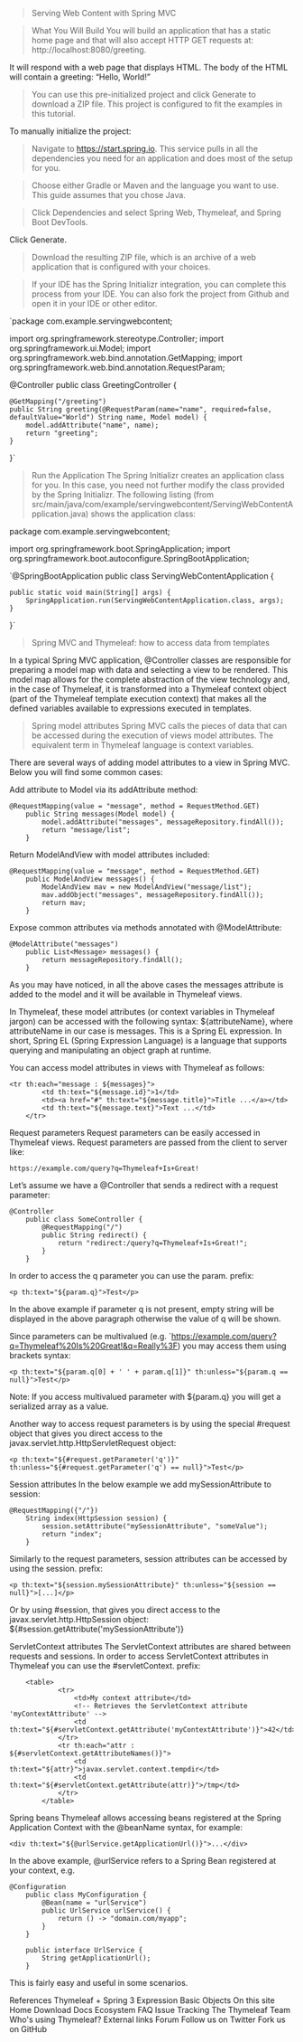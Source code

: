 > Serving Web Content with Spring MVC

> What You Will Build
You will build an application that has a static home page and that will also accept HTTP GET requests at: http://localhost:8080/greeting.

It will respond with a web page that displays HTML. The body of the HTML will contain a greeting: “Hello, World!”



> You can use this pre-initialized project and click Generate to download a ZIP file. This project is configured to fit the examples in this tutorial.

To manually initialize the project:

> Navigate to https://start.spring.io. This service pulls in all the dependencies you need for an application and does most of the setup for you.

> Choose either Gradle or Maven and the language you want to use. This guide assumes that you chose Java.

> Click Dependencies and select Spring Web, Thymeleaf, and Spring Boot DevTools.

Click Generate.

> Download the resulting ZIP file, which is an archive of a web application that is configured with your choices.

> If your IDE has the Spring Initializr integration, you can complete this process from your IDE.
You can also fork the project from Github and open it in your IDE or other editor.


`package com.example.servingwebcontent;

import org.springframework.stereotype.Controller;
import org.springframework.ui.Model;
import org.springframework.web.bind.annotation.GetMapping;
import org.springframework.web.bind.annotation.RequestParam;

@Controller
public class GreetingController {

	@GetMapping("/greeting")
	public String greeting(@RequestParam(name="name", required=false, defaultValue="World") String name, Model model) {
		model.addAttribute("name", name);
		return "greeting";
	}

}`


> Run the Application
The Spring Initializr creates an application class for you. In this case, you need not further modify the class provided by the Spring Initializr. The following listing (from src/main/java/com/example/servingwebcontent/ServingWebContentApplication.java) shows the application class:

package com.example.servingwebcontent;

import org.springframework.boot.SpringApplication;
import org.springframework.boot.autoconfigure.SpringBootApplication;

`@SpringBootApplication
public class ServingWebContentApplication {

    public static void main(String[] args) {
        SpringApplication.run(ServingWebContentApplication.class, args);
    }

}`

> Spring MVC and Thymeleaf: how to access data from templates

In a typical Spring MVC application, @Controller classes are responsible for preparing a model map with data and selecting a view to be rendered. This model map allows for the complete abstraction of the view technology and, in the case of Thymeleaf, it is transformed into a Thymeleaf context object (part of the Thymeleaf template execution context) that makes all the defined variables available to expressions executed in templates.

> Spring model attributes
Spring MVC calls the pieces of data that can be accessed during the execution of views model attributes. The equivalent term in Thymeleaf language is context variables.

There are several ways of adding model attributes to a view in Spring MVC. Below you will find some common cases:

Add attribute to Model via its addAttribute method:

    @RequestMapping(value = "message", method = RequestMethod.GET)
        public String messages(Model model) {
            model.addAttribute("messages", messageRepository.findAll());
            return "message/list";
        }
Return ModelAndView with model attributes included:

    @RequestMapping(value = "message", method = RequestMethod.GET)
        public ModelAndView messages() {
            ModelAndView mav = new ModelAndView("message/list");
            mav.addObject("messages", messageRepository.findAll());
            return mav;
        }
Expose common attributes via methods annotated with @ModelAttribute:

    @ModelAttribute("messages")
        public List<Message> messages() {
            return messageRepository.findAll();
        }
As you may have noticed, in all the above cases the messages attribute is added to the model and it will be available in Thymeleaf views.

In Thymeleaf, these model attributes (or context variables in Thymeleaf jargon) can be accessed with the following syntax: ${attributeName}, where attributeName in our case is messages. This is a Spring EL expression. In short, Spring EL (Spring Expression Language) is a language that supports querying and manipulating an object graph at runtime.

You can access model attributes in views with Thymeleaf as follows:

    <tr th:each="message : ${messages}">
            <td th:text="${message.id}">1</td>
            <td><a href="#" th:text="${message.title}">Title ...</a></td>
            <td th:text="${message.text}">Text ...</td>
        </tr>
Request parameters
Request parameters can be easily accessed in Thymeleaf views. Request parameters are passed from the client to server like:

    https://example.com/query?q=Thymeleaf+Is+Great!
Let’s assume we have a @Controller that sends a redirect with a request parameter:

    @Controller
        public class SomeController {
            @RequestMapping("/")
            public String redirect() {
                return "redirect:/query?q=Thymeleaf+Is+Great!";
            }
        }
In order to access the q parameter you can use the param. prefix:

    <p th:text="${param.q}">Test</p>
In the above example if parameter q is not present, empty string will be displayed in the above paragraph otherwise the value of q will be shown.

Since parameters can be multivalued (e.g. `https://example.com/query?q=Thymeleaf%20Is%20Great!&q=Really%3F) you may access them using brackets syntax:

    <p th:text="${param.q[0] + ' ' + param.q[1]}" th:unless="${param.q == null}">Test</p>
Note: If you access multivalued parameter with ${param.q} you will get a serialized array as a value.

Another way to access request parameters is by using the special #request object that gives you direct access to the javax.servlet.http.HttpServletRequest object:

    <p th:text="${#request.getParameter('q')}" th:unless="${#request.getParameter('q') == null}">Test</p>
Session attributes
In the below example we add mySessionAttribute to session:

    @RequestMapping({"/"})
        String index(HttpSession session) {
            session.setAttribute("mySessionAttribute", "someValue");
            return "index";
        }
Similarly to the request parameters, session attributes can be accessed by using the session. prefix:

    <p th:text="${session.mySessionAttribute}" th:unless="${session == null}">[...]</p>
Or by using #session, that gives you direct access to the javax.servlet.http.HttpSession object: ${#session.getAttribute('mySessionAttribute')}

ServletContext attributes
The ServletContext attributes are shared between requests and sessions. In order to access ServletContext attributes in Thymeleaf you can use the #servletContext. prefix:

        <table>
                <tr>
                    <td>My context attribute</td>
                    <!-- Retrieves the ServletContext attribute 'myContextAttribute' -->
                    <td th:text="${#servletContext.getAttribute('myContextAttribute')}">42</td>
                </tr>
                <tr th:each="attr : ${#servletContext.getAttributeNames()}">
                    <td th:text="${attr}">javax.servlet.context.tempdir</td>
                    <td th:text="${#servletContext.getAttribute(attr)}">/tmp</td>
                </tr>
            </table>
Spring beans
Thymeleaf allows accessing beans registered at the Spring Application Context with the @beanName syntax, for example:

    <div th:text="${@urlService.getApplicationUrl()}">...</div> 
In the above example, @urlService refers to a Spring Bean registered at your context, e.g.

    @Configuration
        public class MyConfiguration {
            @Bean(name = "urlService")
            public UrlService urlService() {
                return () -> "domain.com/myapp";
            }
        }

        public interface UrlService {
            String getApplicationUrl();
        }
This is fairly easy and useful in some scenarios.

References
Thymeleaf + Spring 3
Expression Basic Objects
On this site
Home
Download
Docs
Ecosystem
FAQ
Issue Tracking
The Thymeleaf Team
Who's using Thymeleaf?
External links
Forum
Follow us on Twitter
Fork us on GitHub